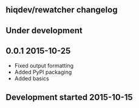 hiqdev/rewatcher changelog
--------------------------

## Under development


## 0.0.1 2015-10-25

- Fixed output formatting
- Added PyPI packaging
- Added basics

## Development started 2015-10-15

